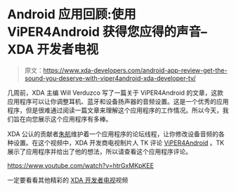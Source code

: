 # Android 应用回顾:使用 ViPER4Android 获得您应得的声音–XDA 开发者电视

> 原文：<https://www.xda-developers.com/android-app-review-get-the-sound-you-deserve-with-viper4android-xda-developer-tv/>

几周前，XDA 主编 Will Verduzco 写了一篇关于 ViPER4Android 的文章，这款应用程序可以让你调整耳机、蓝牙和设备扬声器的音频设置。这是一个优秀的应用程序，但是很难通过阅读一篇文章来理解这个应用程序的工作情况。所以今天，我们旨在向您展示这个应用程序有多棒。

XDA 公认的贡献者[朱航](http://forum.xda-developers.com/member.php?u=3901724)维护着一个应用程序的论坛线程，让你修改设备音频的各种设置。在这个视频中，XDA 开发商电视制片人 TK 评论 [ViPER4Android](http://forum.xda-developers.com/showthread.php?t=2191223) 。TK 展示了应用程序并给出了他的想法，所以请查看这个应用程序评论。

https://www.youtube.com/watch?v=htrGxMKpKEE

一定要看看其他精彩的 [XDA 开发者电视](http://www.xda-developers.com/xda-tv/ "XDA Developer TV")视频